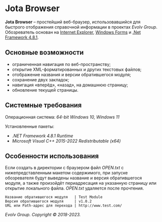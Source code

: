# Jota Browser
**Jota Browser** – простейший веб-браузер, использовавшийся для быстрого отображения справочной информации в проектах _Evolv Group_. Обозреватель основан на [Internet Explorer](https://ru.wikipedia.org/wiki/Internet_Explorer), [Windows Forms](https://ru.wikipedia.org/wiki/Windows_Forms) и [.Net Framework 4.8.1](https://dotnet.microsoft.com/en-us/download/dotnet-framework/net481).

## Основные возможности
* ограниченная навигация по веб-пространству;
* открытие XML-форматированных и других текстовых файлов;
* отображение названия и версии обратившегося модуля;
* сохранение двух закладок;
* навигация «вперёд», «назад», на домашнюю страницу;
* обновление текущей страницы.

## Системные требования
Операционная система: _64-bit Windows 10, Windows 11_

Установленные пакеты:
* _.NET Framework 4.8.1 Runtime_
* _Microsoft Visual C++ 2015-2022 Redistributable (x64)_

## Особенности использования
Если создать в директории с браузером файл _OPEN.txt_ с нижепредставленным макетом содержимого, при запуске обозревателя будут выведены название и версия обратившегося модуля, а также произойдёт периадресация на указанную страницу или открытие локального файла. _OPEN.txt_ удаляется после прочтения.
```
Название обратившегося модуля   | Test Module
Версия обратившегося модуля     | v1.0.2
URL или Path-адрес для перехода | http://www.test.com/
```

_Evolv Group. Copyright © 2018-2023._
